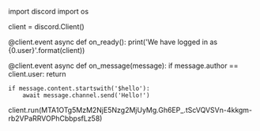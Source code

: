 import discord
import os

client = discord.Client()

@client.event
async def on_ready():
    print('We have logged in as {0.user}'.format(client))

@client.event
async def on_message(message):
    if message.author == client.user:
        return

    if message.content.startswith('$hello'):
        await message.channel.send('Hello!')

client.run(MTA1OTg5MzM2NjE5Nzg2MjUyMg.Gh6EP_.tScVQVSVn-4kkgm-rb2VPaRRVOPhCbbpsfLz58)
